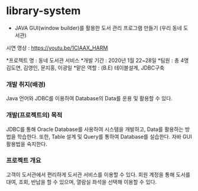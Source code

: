 # library-system
- JAVA GUI(window builder)를 활용한 도서 관리 프로그램 만들기 (우리 동네 도서관)

시연 영상 : https://youtu.be/1ClAAX_HARM

*프로젝트 명 : 동네 도서관 서비스
*개발 기간 : 2020년 1월 22~28일
*팀원 : 총 4명 김도연, 김영인, 문지홍, 이광일
*맡은 역할 : (B.E) 테이블설계, JDBC구축

### 개발 취지(배경) 
Java 언어와 JDBC를 이용하여 Database의 Data를 운용 및 활용할 수 있다.

### 개발(프로젝트의) 목적
 JDBC를 통해 Oracle Database를 사용하여 시스템을 개발하고, Data를 활용하는 방법을 학습한다. 또한, Table 설계 및 Query를 통하여 Database를 실습한다. 자바 GUI 활용법을 숙지한다.
 
### 프로젝트 개요
고객이 도서관에서 편리하게 도서관 서비스를 이용할 수 있다. 회원 계정을 통해 도서를 대여, 조회, 반납을 할 수 있으며, 열람실 좌석을 선택해 이용할 수 있다.
